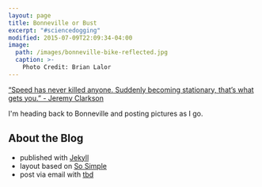 ```yaml
---
layout: page
title: Bonneville or Bust
excerpt: "#sciencedogging"
modified: 2015-07-09T22:09:34-04:00
image:
  path: /images/bonneville-bike-reflected.jpg
  caption: >-
    Photo Credit: Brian Lalor
---
```


<a href="//www.youtube.com/watch?v=pAoZWyLMb6c" data-lity>“Speed has never killed anyone.  Suddenly becoming stationary, that’s what gets you.” - Jeremy Clarkson</a>

I'm heading back to Bonneville and posting pictures as I go.

## About the Blog

* published with [Jekyll](http://jekyllrb.com/)
* layout based on [So Simple](https://github.com/mmistakes/so-simple-theme)
* post via email with [tbd]()
